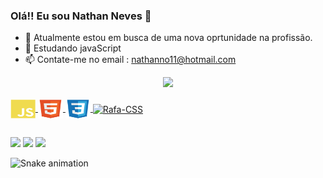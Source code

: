 ### Olá!! Eu sou Nathan Neves 👋

- 🔭 Atualmente estou em busca de uma nova oprtunidade na profissão.
- 🌱 Estudando javaScript
- 📫 Contate-me no email : nathanno11@hotmail.com


<div align="center">
  <a href="https://github.com/Nathanno11">
  <img height="180em" src="https://github-readme-stats.vercel.app/api?username=Nathanno11&show_icons=true&theme=dracula&include_all_commits=true&count_private=true"/>
</div>

<div style="display: inline_block"><br>
  <img align="center" alt="Rafa-Js" height="30" width="40" src="https://raw.githubusercontent.com/devicons/devicon/master/icons/javascript/javascript-plain.svg">
  <img align="center" alt="Rafa-HTML" height="30" width="40" src="https://raw.githubusercontent.com/devicons/devicon/master/icons/html5/html5-original.svg">
  <img align="center" alt="Rafa-CSS" height="30" width="40" src="https://raw.githubusercontent.com/devicons/devicon/master/icons/css3/css3-original.svg">
  <img align="center" alt="Rafa-CSS" height="30" width="40" src="https://cdn.jsdelivr.net/gh/devicons/devicon/icons/vuejs/vuejs-original-wordmark.svg" />   
</div>
  
 ##
  
<div> 
  <a href="https://www.instagram.com/nathannevess/" target="_blank"><img src="https://img.shields.io/badge/-Instagram-%23E4405F?style=for-the-badge&logo=instagram&logoColor=white" target="_blank"></a>
 	<a href = "nathanno11@hotmail.com"><img src="https://img.shields.io/badge/-Gmail-%23333?style=for-the-badge&logo=gmail&logoColor=white" target="_blank"></a>
  <a href="https://www.linkedin.com/in/nathan-neves-553a711a2/" target="_blank"><img src="https://img.shields.io/badge/-LinkedIn-%230077B5?style=for-the-badge&logo=linkedin&logoColor=white" target="_blank"></a> 
  
   ![Snake animation](https://github.com/Nathanno11/Nathanno11/blob/output/github-contribution-grid-snake.svg)
  
</div>
